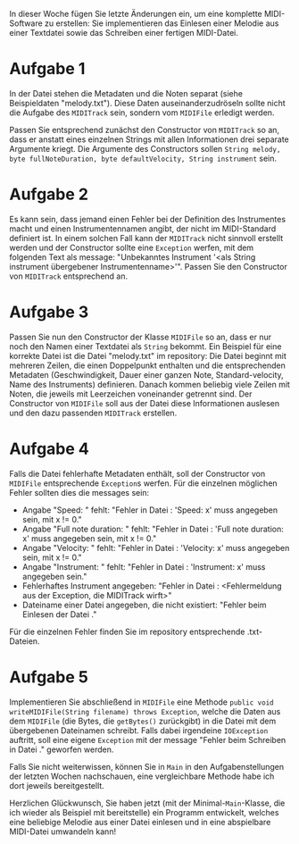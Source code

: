 In dieser Woche fügen Sie letzte Änderungen ein, um eine komplette MIDI-Software zu erstellen: Sie implementieren das Einlesen einer Melodie aus einer Textdatei sowie das Schreiben einer fertigen MIDI-Datei.

# Aufgabe 1

In der Datei stehen die Metadaten und die Noten separat (siehe Beispieldaten "melody.txt"). Diese Daten auseinanderzudröseln sollte nicht die Aufgabe des `MIDITrack` sein, sondern vom `MIDIFile` erledigt werden.

Passen Sie entsprechend zunächst den Constructor von `MIDITrack` so an, dass er anstatt eines einzelnen Strings mit allen Informationen drei separate Argumente kriegt. Die Argumente des Constructors sollen `String melody, byte fullNoteDuration, byte defaultVelocity, String instrument` sein. 

# Aufgabe 2

Es kann sein, dass jemand einen Fehler bei der Definition des Instrumentes macht und einen Instrumentennamen angibt, der nicht im MIDI-Standard definiert ist. In einem solchen Fall kann der `MIDITrack` nicht sinnvoll erstellt werden und der Constructor sollte eine `Exception` werfen, mit dem folgenden Text als message: "Unbekanntes Instrument '<als String instrument übergebener Instrumentenname>'". Passen Sie den Constructor von `MIDITrack` entsprechend an.

# Aufgabe 3

Passen Sie nun den Constructor der Klasse `MIDIFile` so an, dass er nur noch den Namen einer Textdatei als `String` bekommt. Ein Beispiel für eine korrekte Datei ist die Datei "melody.txt" im repository: Die Datei beginnt mit mehreren Zeilen, die einen Doppelpunkt enthalten und die entsprechenden Metadaten (Geschwindigkeit, Dauer einer ganzen Note, Standard-velocity, Name des Instruments) definieren. Danach kommen beliebig viele Zeilen mit Noten, die jeweils mit Leerzeichen voneinander getrennt sind. Der Constructor von `MIDIFile` soll aus der Datei diese Informationen auslesen und den dazu passenden `MIDITrack` erstellen.

# Aufgabe 4

Falls die Datei fehlerhafte Metadaten enthält, soll der Constructor von `MIDIFile` entsprechende `Exception`s werfen. Für die einzelnen möglichen Fehler sollten dies die messages sein:
* Angabe "Speed: " fehlt: "Fehler in Datei <Dateiname>: 'Speed: x' muss angegeben sein, mit x != 0."
* Angabe "Full note duration: " fehlt: "Fehler in Datei <Dateiname>: 'Full note duration: x' muss angegeben sein, mit x != 0."
* Angabe "Velocity: " fehlt: "Fehler in Datei <Dateiname>: 'Velocity: x' muss angegeben sein, mit x != 0."
* Angabe "Instrument: " fehlt: "Fehler in Datei <Dateiname>: 'Instrument: x' muss angegeben sein."
* Fehlerhaftes Instrument angegeben: "Fehler in Datei <Dateiname>: <Fehlermeldung aus der Exception, die MIDITrack wirft>"
* Dateiname einer Datei angegeben, die nicht existiert: "Fehler beim Einlesen der Datei <Dateiname>."

Für die einzelnen Fehler finden Sie im repository entsprechende .txt-Dateien.

# Aufgabe 5

Implementieren Sie abschließend in `MIDIFile` eine Methode `public void writeMIDIFile(String filename) throws Exception`, welche die Daten aus dem `MIDIFile` (die Bytes, die `getBytes()` zurückgibt) in die Datei mit dem übergebenen Dateinamen schreibt. Falls dabei irgendeine `IOException` auftritt, soll eine eigene `Exception` mit der message "Fehler beim Schreiben in Datei <Dateiname>." geworfen werden.

Falls Sie nicht weiterwissen, können Sie in `Main` in den Aufgabenstellungen der letzten Wochen nachschauen, eine vergleichbare Methode habe ich dort jeweils bereitgestellt.

Herzlichen Glückwunsch, Sie haben jetzt (mit der Minimal-`Main`-Klasse, die ich wieder als Beispiel mit bereitstelle) ein Programm entwickelt, welches eine beliebige Melodie aus einer Datei einlesen und in eine abspielbare MIDI-Datei umwandeln kann!